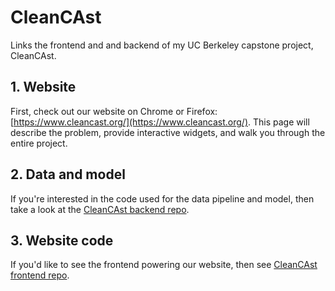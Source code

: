 # CleanCAst
Links the frontend and and backend of my UC Berkeley capstone project, CleanCAst.

## 1. Website
First, check out our website on Chrome or Firefox: [https://www.cleancast.org/](https://www.cleancast.org/). This page will describe the problem, provide interactive widgets, and walk you through the entire project.

## 2. Data and model
If you're interested in the code used for the data pipeline and model, then take a look at the [CleanCAst backend repo](https://github.com/CleanCAst/CleanCAst_backend).

## 3. Website code
If you'd like to see the frontend powering our website, then see [CleanCAst frontend repo](https://github.com/CleanCAst/CleanCAst_frontend).
